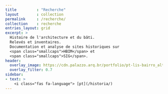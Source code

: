 ```yaml
---
title         : "Recherche"
layout        : collection
permalink     : /recherche/
collection    : recherche
entries_layout: grid
excerpt: >
  Histoire de l'architecture et du bâti.
  Relevés et inventaires.
  Documentation et analyse de sites historiques sur
  <span class="smallcaps">HBIM</span> et
  <span class="smallcaps">SIG</span>.
header:
  overlay_image: https://cdn.palazzo.arq.br/portfolio/pt-lis-bairro_alto-overlay.jpg
  overlay_filter: 0.7
sidebar:
- text: >
    <i class="fas fa-language"> [pt](/historia/)
---
```

